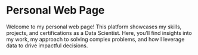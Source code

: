 # Personal Web Page
Welcome to my personal web page! This platform showcases my skills, projects, and certifications as a Data Scientist. Here, you’ll find insights into my work, my approach to solving complex problems, and how I leverage data to drive impactful decisions.